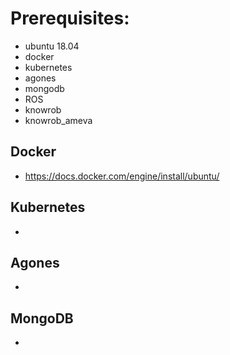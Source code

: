 # Prerequisites:

* ubuntu 18.04
* docker
* kubernetes
* agones
* mongodb
* ROS
* knowrob
* knowrob_ameva

## Docker

* https://docs.docker.com/engine/install/ubuntu/

## Kubernetes

* 

## Agones

*

## MongoDB

*



